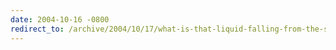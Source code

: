 ```yaml
---
date: 2004-10-16 -0800
redirect_to: /archive/2004/10/17/what-is-that-liquid-falling-from-the-sky.aspx/
---
```

